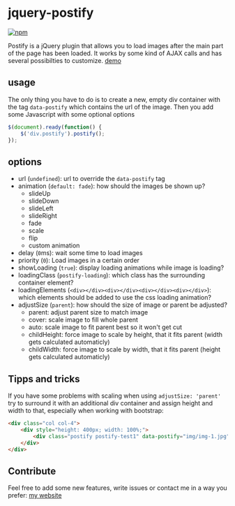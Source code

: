 # jquery-postify
[![npm](https://img.shields.io/npm/v/jquery-postify?color=green)](https://www.npmjs.com/package/jquery-postify)

Postify is a jQuery plugin that allows you to load images after the main part of the page has been loaded. It works by some kind of AJAX calls and has several possibilties to customize. [demo](demo/index.html)

## usage
The only thing you have to do is to create a new, empty div container with the tag ```data-postify``` which contains the url of the image. Then you add some Javascript with some optional options
```JavaScript
$(document).ready(function() {
    $('div.postify').postify();
});
```

## options
* url (```undefined```): url to override the ```data-postify``` tag
* animation (```default: fade```): how should the images be shown up?
  * slideUp
  * slideDown
  * slideLeft
  * slideRight
  * fade
  * scale
  * flip
  * custom animation
* delay (```0```ms): wait some time to load images
* priority (```0```): Load images in a certain order
* showLoading (```true```): display loading animations while image is loading?
* loadingClass (```postify-loading```): which class has the surrounding container element?
* loadingElements (```<div></div><div></div><div></div><div></div>```): which elements should be added to use the css loading animation?
* adjustSize (```parent```): how should the size of image or parent be adjusted?
  * parent: adjust parent size to match image
  * cover: scale image to fill whole parent
  * auto: scale image to fit parent best so it won't get cut
  * childHeight: force image to scale by height, that it fits parent (width gets calculated automaticly)
  * childWidth: force image to scale by width, that it fits parent (height gets calculated automaticly)
  
## Tipps and tricks
If you have some problems with scaling when using ```adjustSize: 'parent'``` try to surround it with an additional div container and assign height and width to that, especially when working with bootstrap:
```HTML
<div class="col col-4">
	<div style="height: 400px; width: 100%;">
		<div class="postify postify-test1" data-postify="img/img-1.jpg"></div>
	</div>
</div>
```

## Contribute
Feel free to add some new features, write issues or contact me in a way you prefer: [my website](http://marius-butz.de)


